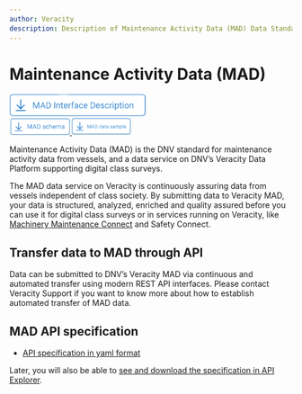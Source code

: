 ```yaml
---
author: Veracity
description: Description of Maintenance Activity Data (MAD) Data Standard in Veracity.
---
```


# Maintenance Activity Data (MAD)

<a href="https://veracitycdnprod.blob.core.windows.net/developer/veracitystatic/mad/MAD%20datafields.xlsx" download>
    <img src="assets/mad-interface.png" alt="Interface Description" height="40">
  </a>

<br>

<a href="https://veracitycdnprod.blob.core.windows.net/developer/veracitystatic/mad/mmc_schema.json" download>
    <img src="assets/mad-schema.png" alt="MAD schema" height="30">
 </a>

<a href="https://veracitycdnprod.blob.core.windows.net/developer/veracitystatic/mad/test_json_body.json" download>
    <img src="assets/mad-data-sample.png" alt="MAD data sample" height="30">
 </a>

Maintenance Activity Data (MAD) is the DNV standard for maintenance activity data from vessels, and a data service on DNV’s Veracity Data Platform supporting digital class surveys.

The MAD data service on Veracity is continuously assuring data from vessels independent of class society. By submitting data to Veracity MAD, your data is structured, analyzed, enriched and quality assured before you can use it for digital class surveys or in services running on Veracity, like [Machinery Maintenance Connect](https://www.dnv.com/services/machinery-maintenance-connect-mmc--168870/) and Safety Connect.

## Transfer data to MAD through API
Data can be submitted to DNV’s Veracity MAD via continuous and automated transfer using modern REST API interfaces. Please contact Veracity Support if you want to know more about how to establish automated transfer of MAD data.

## MAD API specification
* [API specification in yaml format](https://veracitycdnprod.blob.core.windows.net/developer/veracitystatic/mad/mad.yaml)

Later, you will also be able to [see and download the specification in API Explorer](https://developer.veracity.com/docs/section/api-explorer/ppazc03b2c1f-c27a-4748-a03e-9065d5504fda/apis/provider/8f41f575445d4491920432654c671360).